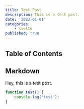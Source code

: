 ```yaml
---
title: Test Post
description: This is a test post.
date: '2023-01-01'
categories:
    - svelte
published: true
---
```

## Table of Contents


## Markdown

Hey, this is a test post.

```ts
function test() {
    console.log('test');
}
```
